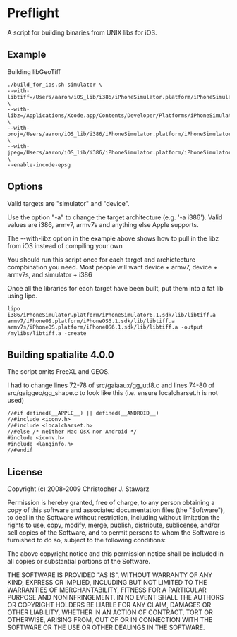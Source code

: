 Preflight
=========

A script for building binaries from UNIX libs for iOS.

Example 
-------

Building libGeoTiff

    ./build_for_ios.sh simulator \
    --with-libtiff=/Users/aaron/iOS_lib/i386/iPhoneSimulator.platform/iPhoneSimulator6.1.sdk \
    --with-libz=/Applications/Xcode.app/Contents/Developer/Platforms/iPhoneSimulator.platform/Developer/SDKs/iPhoneSimulator6.1.sdk/ \
    --with-proj=/Users/aaron/iOS_lib/i386/iPhoneSimulator.platform/iPhoneSimulator6.1.sdk \
    --with-jpeg=/Users/aaron/iOS_lib/i386/iPhoneSimulator.platform/iPhoneSimulator6.1.sdk \
    --enable-incode-epsg

Options
-------

Valid targets are "simulator" and "device".

Use the option "-a" to change the target architecture (e.g. '-a i386'). Valid values are i386, armv7, armv7s and anything else Apple supports. 

The --with-libz option in the example above shows how to pull in the libz from iOS instead of compiling your own

You should run this script once for each target and archictecture compbination you need. Most people will want device + armv7, device + armv7s, and simulator + i386 

Once all the libraries for each target have been built, put them into a fat lib using lipo.

    lipo i386/iPhoneSimulator.platform/iPhoneSimulator6.1.sdk/lib/libtiff.a armv7/iPhoneOS.platform/iPhoneOS6.1.sdk/lib/libtiff.a armv7s/iPhoneOS.platform/iPhoneOS6.1.sdk/lib/libtiff.a -output /mylibs/libtiff.a -create


Building spatialite 4.0.0
-------------------------

The script omits FreeXL and GEOS. 

I had to change lines 72-78 of src/gaiaaux/gg_utf8.c and lines 74-80 of src/gaiggeo/gg_shape.c to look like this (i.e. ensure localcharset.h is not used)


    //#if defined(__APPLE__) || defined(__ANDROID__)
    //#include <iconv.h>
    //#include <localcharset.h>
    //#else /* neither Mac OsX nor Android */
    #include <iconv.h>
    #include <langinfo.h>
    //#endif
    
License
-------

Copyright (c) 2008-2009 Christopher J. Stawarz

Permission is hereby granted, free of charge, to any person
obtaining a copy of this software and associated documentation files
(the "Software"), to deal in the Software without restriction,
including without limitation the rights to use, copy, modify, merge,
publish, distribute, sublicense, and/or sell copies of the Software,
and to permit persons to whom the Software is furnished to do so,
subject to the following conditions:

The above copyright notice and this permission notice shall be
included in all copies or substantial portions of the Software.

THE SOFTWARE IS PROVIDED "AS IS", WITHOUT WARRANTY OF ANY KIND,
EXPRESS OR IMPLIED, INCLUDING BUT NOT LIMITED TO THE WARRANTIES OF
MERCHANTABILITY, FITNESS FOR A PARTICULAR PURPOSE AND
NONINFRINGEMENT.  IN NO EVENT SHALL THE AUTHORS OR COPYRIGHT HOLDERS
BE LIABLE FOR ANY CLAIM, DAMAGES OR OTHER LIABILITY, WHETHER IN AN
ACTION OF CONTRACT, TORT OR OTHERWISE, ARISING FROM, OUT OF OR IN
CONNECTION WITH THE SOFTWARE OR THE USE OR OTHER DEALINGS IN THE
SOFTWARE.
